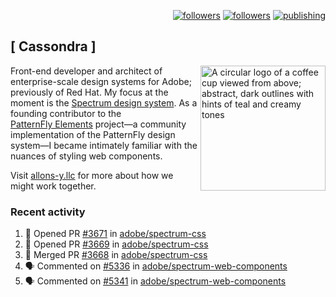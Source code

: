 <p align="right"><a rel="me" href="https://front-end.social/@castastrophe">
    <img alt="followers" title="Follow me on Mastodon" src="https://img.shields.io/mastodon/follow/109297102751309835?domain=https%3A%2F%2Ffront-end.social&label=Follow&logo=mastodon&logoColor=white&style=for-the-badge&labelColor=008080&color=006969"/></a>
  <a href="https://codepen.io/castastrophe/">
    <img alt="followers" title="Follow me on CodePen" src="https://img.shields.io/badge/23-1?color=640464&labelColor=7c007c&style=for-the-badge&logo=codepen&label=Follow"/></a>
<a href="https://castastrophe.medium.com/">
    <img alt="publishing" title="View articles on Medium" src="https://img.shields.io/badge/107-1?color=666&labelColor=444&label=subscribe&logo=medium&logoColor=white&style=for-the-badge"/></a>
</p>

## [&nbsp;Cassondra&nbsp;]

<img align="right" src="https://github-production-user-asset-6210df.s3.amazonaws.com/1840295/253016758-ba468774-1cd3-42c2-8f43-947b5eeb5edf.png" height="200" alt="A circular logo of a coffee cup viewed from above; abstract, dark outlines with hints of teal and creamy tones">

Front-end developer and architect of enterprise-scale design systems for Adobe; previously of Red Hat. My focus at the moment is the [Spectrum design system](https://github.com/adobe/spectrum-css). As a founding contributor to the [PatternFly&nbsp;Elements](https://github.com/patternfly/patternfly-elements) project&mdash;a community implementation of the PatternFly design system&mdash;I became intimately familiar with the nuances of styling web components.

Visit [allons-y.llc](http://allons-y.llc/) for more about how we might work together.

### Recent activity

<!--START_SECTION:activity-->
1. 💪 Opened PR [#3671](https://github.com/adobe/spectrum-css/pull/3671) in [adobe/spectrum-css](https://github.com/adobe/spectrum-css)
2. 💪 Opened PR [#3669](https://github.com/adobe/spectrum-css/pull/3669) in [adobe/spectrum-css](https://github.com/adobe/spectrum-css)
3. 🎉 Merged PR [#3668](https://github.com/adobe/spectrum-css/pull/3668) in [adobe/spectrum-css](https://github.com/adobe/spectrum-css)
4. 🗣 Commented on [#5336](https://github.com/adobe/spectrum-web-components/pull/5336#issuecomment-2797743885) in [adobe/spectrum-web-components](https://github.com/adobe/spectrum-web-components)
5. 🗣 Commented on [#5341](https://github.com/adobe/spectrum-web-components/pull/5341#issuecomment-2797708487) in [adobe/spectrum-web-components](https://github.com/adobe/spectrum-web-components)
<!--END_SECTION:activity-->
